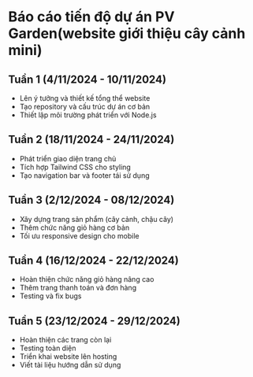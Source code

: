 # Báo cáo tiến độ dự án PV Garden(website giới thiệu cây cảnh mini)

## Tuần 1 (4/11/2024 - 10/11/2024)
- Lên ý tưởng và thiết kế tổng thể website
- Tạo repository và cấu trúc dự án cơ bản
- Thiết lập môi trường phát triển với Node.js

## Tuần 2 (18/11/2024 - 24/11/2024) 
- Phát triển giao diện trang chủ
- Tích hợp Tailwind CSS cho styling
- Tạo navigation bar và footer tái sử dụng

## Tuần 3 (2/12/2024 - 08/12/2024)
- Xây dựng trang sản phẩm (cây cảnh, chậu cây)
- Thêm chức năng giỏ hàng cơ bản
- Tối ưu responsive design cho mobile

## Tuần 4 (16/12/2024 - 22/12/2024)
- Hoàn thiện chức năng giỏ hàng nâng cao
- Thêm trang thanh toán và đơn hàng
- Testing và fix bugs

## Tuần 5 (23/12/2024 - 29/12/2024)
- Hoàn thiện các trang còn lại
- Testing toàn diện
- Triển khai website lên hosting
- Viết tài liệu hướng dẫn sử dụng